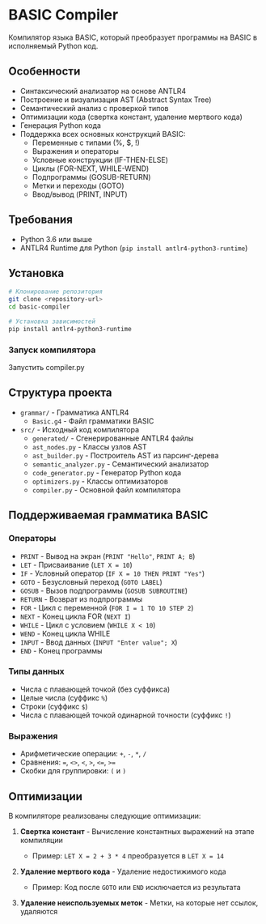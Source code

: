 # BASIC Compiler

Компилятор языка BASIC, который преобразует программы на BASIC в исполняемый Python код.

## Особенности

- Синтаксический анализатор на основе ANTLR4
- Построение и визуализация AST (Abstract Syntax Tree)
- Семантический анализ с проверкой типов
- Оптимизации кода (свертка констант, удаление мертвого кода)
- Генерация Python кода
- Поддержка всех основных конструкций BASIC:
  - Переменные с типами (%, $, !)
  - Выражения и операторы
  - Условные конструкции (IF-THEN-ELSE)
  - Циклы (FOR-NEXT, WHILE-WEND)
  - Подпрограммы (GOSUB-RETURN)
  - Метки и переходы (GOTO)
  - Ввод/вывод (PRINT, INPUT)

## Требования

- Python 3.6 или выше
- ANTLR4 Runtime для Python (`pip install antlr4-python3-runtime`)

## Установка

```bash
# Клонирование репозитория
git clone <repository-url>
cd basic-compiler

# Установка зависимостей
pip install antlr4-python3-runtime
```

### Запуск компилятора

Запустить compiler.py

## Структура проекта

- `grammar/` - Грамматика ANTLR4
  - `Basic.g4` - Файл грамматики BASIC
- `src/` - Исходный код компилятора
  - `generated/` - Сгенерированные ANTLR4 файлы
  - `ast_nodes.py` - Классы узлов AST
  - `ast_builder.py` - Построитель AST из парсинг-дерева
  - `semantic_analyzer.py` - Семантический анализатор
  - `code_generator.py` - Генератор Python кода
  - `optimizers.py` - Классы оптимизаторов
  - `compiler.py` - Основной файл компилятора

## Поддерживаемая грамматика BASIC

### Операторы

- `PRINT` - Вывод на экран (`PRINT "Hello"`, `PRINT A; B`)
- `LET` - Присваивание (`LET X = 10`)
- `IF` - Условный оператор (`IF X = 10 THEN PRINT "Yes"`)
- `GOTO` - Безусловный переход (`GOTO LABEL`)
- `GOSUB` - Вызов подпрограммы (`GOSUB SUBROUTINE`)
- `RETURN` - Возврат из подпрограммы
- `FOR` - Цикл с переменной (`FOR I = 1 TO 10 STEP 2`)
- `NEXT` - Конец цикла FOR (`NEXT I`)
- `WHILE` - Цикл с условием (`WHILE X < 10`)
- `WEND` - Конец цикла WHILE
- `INPUT` - Ввод данных (`INPUT "Enter value"; X`)
- `END` - Конец программы

### Типы данных

- Числа с плавающей точкой (без суффикса)
- Целые числа (суффикс `%`)
- Строки (суффикс `$`)
- Числа с плавающей точкой одинарной точности (суффикс `!`)

### Выражения

- Арифметические операции: `+`, `-`, `*`, `/`
- Сравнения: `=`, `<>`, `<`, `>`, `<=`, `>=`
- Скобки для группировки: `(` и `)`

## Оптимизации

В компиляторе реализованы следующие оптимизации:

1. **Свертка констант** - Вычисление константных выражений на этапе компиляции
   - Пример: `LET X = 2 + 3 * 4` преобразуется в `LET X = 14`

2. **Удаление мертвого кода** - Удаление недостижимого кода
   - Пример: Код после `GOTO` или `END` исключается из результата

3. **Удаление неиспользуемых меток** - Метки, на которые нет ссылок, удаляются
